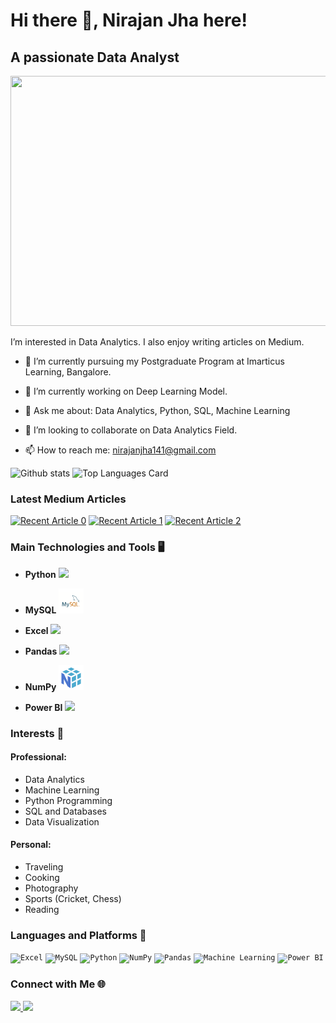 # Hi there 👋, Nirajan Jha here!
## A passionate Data Analyst

<p align="center">
  <img src="https://user-images.githubusercontent.com/28517335/102723167-55adaf00-432c-11eb-80cc-45f32ffd8e3a.jpeg" height="400px" width="1000px">
</p>
<p>
I’m interested in Data Analytics. I also enjoy writing articles on Medium. 

</p>

- 🌱 I’m currently pursuing my Postgraduate Program at Imarticus Learning, Bangalore.
- 🔭 I’m currently working on Deep Learning Model.

- 💬 Ask me about: Data Analytics, Python, SQL, Machine Learning

- 🤝 I’m looking to collaborate on Data Analytics Field.
- 📫 How to reach me: <a href="mailto:nirajanjha141@gmail.com">nirajanjha141@gmail.com</a>


![Github stats](https://github-readme-stats.vercel.app/api?username=nirajan-jha&theme=highcontrast&show_icons=true&count_private=true)
![Top Languages Card](https://github-readme-stats.vercel.app/api/top-langs/?username=nirajan-jha&layout=compact)


### Latest Medium Articles

<a target="_blank" href="https://github-readme-medium-recent-article.vercel.app/medium/@nirajan_DataAnalyst/0"><img src="https://github-readme-medium-recent-article.vercel.app/medium/@nirajan_DataAnalyst/0" alt="Recent Article 0"></a>
<a target="_blank" href="https://github-readme-medium-recent-article.vercel.app/medium/@nirajan_DataAnalyst/1"><img src="https://github-readme-medium-recent-article.vercel.app/medium/@nirajan_DataAnalyst/1" alt="Recent Article 1"></a>
<a target="_blank" href="https://github-readme-medium-recent-article.vercel.app/medium/@nirajan_DataAnalyst/2"><img src="https://github-readme-medium-recent-article.vercel.app/medium/@nirajan_DataAnalyst/2" alt="Recent Article 2"></a>


### Main Technologies and Tools :desktop_computer:

- **Python** <img src="https://user-images.githubusercontent.com/28517335/102723536-9f979480-432e-11eb-8552-fdb39e939362.png" width="40px">

- **MySQL** <img src="https://raw.githubusercontent.com/github/explore/main/topics/mysql/mysql.png" width="40px">

- **Excel** <img src="https://img.icons8.com/color/48/000000/ms-excel.png" width="40px">

- **Pandas** <img src="https://raw.githubusercontent.com/github/explore/main/topics/pandas/pandas.png" width="40px">

- **NumPy** <img src="https://raw.githubusercontent.com/github/explore/main/topics/numpy/numpy.png" width="40px">

- **Power BI** <img src="https://img.icons8.com/color/48/000000/microsoft-power-bi.png" width="40px">

### Interests 🌟

#### Professional:
- Data Analytics
- Machine Learning
- Python Programming
- SQL and Databases
- Data Visualization

#### Personal:
- Traveling
- Cooking
- Photography
- Sports (Cricket, Chess)
- Reading


### Languages and Platforms 🦄

<code><img height="40" src="https://img.icons8.com/color/48/000000/microsoft-excel-2019.png" alt="Excel"></code>
<code><img height="40" src="https://img.icons8.com/color/48/000000/mysql.png" alt="MySQL"></code>
<code><img height="40" src="https://user-images.githubusercontent.com/28517335/102723536-9f979480-432e-11eb-8552-fdb39e939362.png" alt="Python"></code>
<code><img height="40" src="https://img.icons8.com/ios-filled/50/000000/numpy.png" alt="NumPy"></code>
<code><img height="40" src="https://img.icons8.com/ios-filled/50/000000/pandas.png" alt="Pandas"></code>
<code><img height="40" src="https://img.icons8.com/ios-filled/50/000000/machine-learning.png" alt="Machine Learning"></code>
<code><img height="40" src="https://img.icons8.com/color/48/000000/microsoft-power-bi.png" alt="Power BI"></code>


### Connect with Me 🌐
<p>
<a href="https://www.linkedin.com/in/nirajan-jha/">
<img src="https://img.shields.io/badge/LinkedIn-nirajan-blue">
</a>
<a href="https://medium.com/@nirajan_DataAnalyst">
<img src="https://img.shields.io/badge/Medium-nirajan-blue">
</a>
</p>







